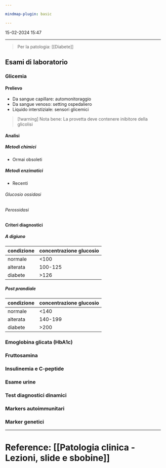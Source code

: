 ```yaml
---

mindmap-plugin: basic

---
```

15-02-2024 15:47

--- 

> Per la patologia: [[Diabete]]

## Esami di laboratorio

### Glicemia
#### Prelievo
- Da sangue capillare: automonitoraggio
- Da sangue venoso: setting ospedaliero
- Liquido interstiziale: sensori glicemici
>[!warning] Nota bene:
>La provetta deve contenere inibitore della glicolisi
#### Analisi
##### Metodi chimici
- Ormai obsoleti
##### Metodi enzimatici
- Recenti
###### Glucosio ossidasi 
###### Perossidasi
#### Criteri diagnostici
##### A digiuno
| condizione | concentrazione glucosio |
| ---- | ---- |
| normale | <100 |
| alterata | 100-125 |
| diabete | \>126 |
##### Post prandiale
| condizione | concentrazione glucosio |
| ---- | ---- |
| normale | <140 |
| alterata | 140-199 |
| diabete | \>200 |


### Emoglobina glicata (HbA1c)
### Fruttosamina
### Insulinemia e C-peptide
### Esame urine
### Test diagnostici dinamici
### Markers autoimmunitari
### Marker genetici











--- 
# Reference: [[Patologia clinica - Lezioni, slide e sbobine]]

